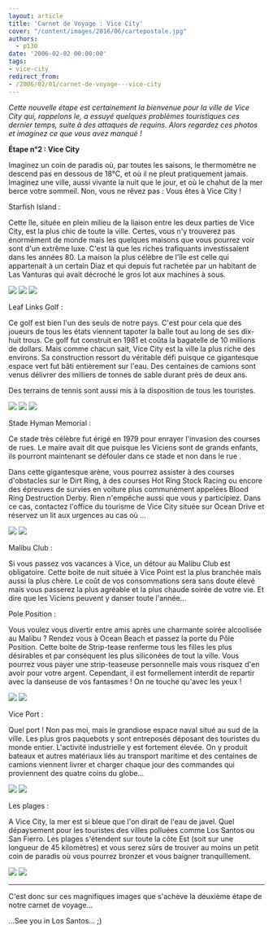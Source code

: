 ```yaml
---
layout: article
title: 'Carnet de Voyage : Vice City'
cover: "/content/images/2016/06/cartepostale.jpg"
authors:
  - p130
date: '2006-02-02 00:00:00'
tags:
- vice-city
redirect_from:
- /2006/02/01/carnet-de-voyage---vice-city
---
```


_Cette nouvelle étape est certainement la bienvenue pour la ville de Vice City qui, rappelons le, a essuyé quelques problèmes touristiques ces dernier temps, suite à des attaques de requins. Alors regardez ces photos et imaginez ce que vous avez manqué !_

**Étape n°2 : Vice City**

Imaginez un coin de paradis où, par toutes les saisons, le thermomètre ne descend pas en dessous de 18°C, et où il ne pleut pratiquement jamais. Imaginez une ville, aussi vivante la nuit que le jour, et où le chahut de la mer berce votre sommeil. Non, vous ne rêvez pas : Vous êtes à Vice City !

Starfish Island :

Cette île, située en plein milieu de la liaison entre les deux parties de Vice City, est la plus chic de toute la ville. Certes, vous n'y trouverez pas énormément de monde mais les quelques maisons que vous pourrez voir sont d'un extrême luxe. C'est là que les riches trafiquants investissaient dans les années 80. La maison la plus célèbre de l'île est celle qui appartenait à un certain Diaz et qui depuis fut rachetée par un habitant de Las Vanturas qui avait décroché le gros lot aux machines à sous.

![](/content/images/2005/01/diaz.jpg)
![](/content/images/2005/01/starfish2.jpg)
![](/content/images/2005/01/starfishVC.jpg)

Leaf Links Golf :

Ce golf est bien l'un des seuls de notre pays. C'est pour cela que des joueurs de tous les états viennent tapoter la balle tout au long de ses dix-huit trous. Ce golf fut construit en 1981 et coûta la bagatelle de 10 millions de dollars. Mais comme chacun sait, Vice City est la ville la plus riche des environs. Sa construction ressort du véritable défi puisque ce gigantesque espace vert fut bâti entièrement sur l'eau. Des centaines de camions sont venus délivrer des milliers de tonnes de sable durant près de deux ans.

Des terrains de tennis sont aussi mis à la disposition de tous les touristes.

![](/content/images/2005/01/golf.jpg)
![](/content/images/2005/01/golf2.jpg)
![](/content/images/2005/01/golf3.jpg)

Stade Hyman Memorial :

Ce stade très célèbre fut érigé en 1979 pour enrayer l'invasion des courses de rues. Le maire avait dit que puisque les Viciens sont de grands enfants, ils pourront maintenant se défouler dans ce stade et non dans le rue .

Dans cette gigantesque arène, vous pourrez assister à des courses d'obstacles sur le Dirt Ring, à des courses Hot Ring Stock Racing ou encore des épreuves de survies en voiture plus communément appelées Blood Ring Destruction Derby. Rien n'empêche aussi que vous y participiez. Dans ce cas, contactez l'office du tourisme de Vice City située sur Ocean Drive et réservez un lit aux urgences au cas où ...

![](/content/images/2005/01/hyman.jpg)
![](/content/images/2005/01/hyman2.jpg)

Malibu Club :

Si vous passez vos vacances à Vice, un détour au Malibu Club est obligatoire. Cette boite de nuit située à Vice Point est la plus branchée mais aussi la plus chère. Le coût de vos consommations sera sans doute élevé mais vous passerez la plus agréable et la plus chaude soirée de votre vie. Et dire que les Viciens peuvent y danser toute l'année...

Pole Position :

Vous voulez vous divertir entre amis après une charmante soirée alcoolisée au Malibu ? Rendez vous à Ocean Beach et passez la porte du Pôle Position. Cette boite de Strip-tease renferme tous les filles les plus désirables et par conséquent les plus siliconées de tout la ville. Vous pourrez vous payer une strip-teaseuse personnelle mais vous risquez d'en avoir pour votre argent. Cependant, il est formellement interdit de repartir avec la danseuse de vos fantasmes ! On ne touche qu'avec les yeux !

![](/content/images/2005/01/pole.jpg)
![](/content/images/2005/01/pole_2.jpg)

Vice Port :

Quel port ! Non pas moi, mais le grandiose espace naval situé au sud de la ville. Les plus gros paquebots y sont entreposés déposant des touristes du monde entier. L'activité industrielle y est fortement élevée. On y produit bateaux et autres matériaux liés au transport maritime et des centaines de camions viennent livrer et charger chaque jour des commandes qui proviennent des quatre coins du globe...

![](/content/images/2005/01/vice%20port.jpg)
![](/content/images/2005/01/vice%20port2.jpg)

Les plages :

A Vice City, la mer est si bleue que l'on dirait de l'eau de javel. Quel dépaysement pour les touristes des villes polluées comme Los Santos ou San Fierro. Les plages s'étendent sur toute la côte Est (soit sur une longueur de 45 kilomètres) et vous serez sûrs de trouver au moins un petit coin de paradis où vous pourrez bronzer et vous baigner tranquillement.

![](/content/images/2005/01/plage.jpg)
![](/content/images/2005/01/plage2.jpg)

* * *

C'est donc sur ces magnifiques images que s'achève la deuxième étape de notre carnet de voyage...

...See you in Los Santos... ;)